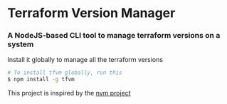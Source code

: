 # Terraform Version Manager
### A NodeJS-based CLI tool to manage terraform versions on a system

Install it globally to manage all the terraform versions

```sh
# To install tfvm globally, run this
$ npm install -g tfvm
```

This project is inspired by the [nvm project](https://github.com/nvm-sh/nvm)
